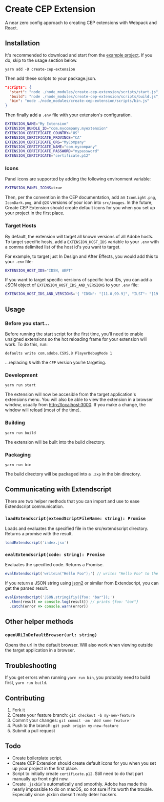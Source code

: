 # Create CEP Extension

A near zero config approach to creating CEP extensions with Webpack and React.

## Installation

It's recommended to download and start from the [example project](https://github.com/fusepilot/create-cep-extension-example). If you do, skip to the usage section below.

````yarn add -D create-cep-extension````

Then add these scripts to your package.json.

````json
"scripts": {
  "start": "node ./node_modules/create-cep-extension/scripts/start.js",
  "build": "node ./node_modules/create-cep-extension/scripts/build.js",
  "bin": "node ./node_modules/create-cep-extension/scripts/bin.js"
}
````

Then finally add a ````.env```` file with your extension's configuration.

````bash
EXTENSION_NAME="My Extension"
EXTENSION_BUNDLE_ID="com.mycompany.myextension"
EXTENSION_CERTIFICATE_COUNTRY="US"
EXTENSION_CERTIFICATE_PROVINCE="CA"
EXTENSION_CERTIFICATE_ORG="MyCompany"
EXTENSION_CERTIFICATE_NAME="com.mycompany"
EXTENSION_CERTIFICATE_PASSWORD="mypassword"
EXTENSION_CERTIFICATE="certificate.p12"
````

### Icons

Panel icons are supported by adding the following environment variable:

```bash
EXTENSION_PANEL_ICONS=true
```

Then, per the convention in the CEP documentation, add an `IconLight.png`, `IconDark.png`, and `@2X` versions of your icon into `src/images`. In the future, Create CEP Extension should create default icons for you when you set up your project in the first place.

### Target Hosts

By default, the extension will target all known versions of all Adobe hosts. To target specific hosts, add a `EXTENSION_HOST_IDS` variable to your `.env` with a comma delimited list of the host id's you want to target.

For example, to target just In Design and After Effects, you would add this to your `.env` file:

````bash
EXTENSION_HOST_IDS="IDSN, AEFT"
````

If you want to target specific versions of specific host IDs, you can add a JSON object of `EXTENSION_HOST_IDS_AND_VERSIONS` to your `.env` file:

```bash
EXTENSION_HOST_IDS_AND_VERSIONS='{ "IDSN": "[11.0,99.9]", "ILST": "[19.2.1,99.9]" }'
```

## Usage

### Before you start…

Before running the start script for the first time, you’ll need to enable unsigned extensions so the hot reloading frame for your extension will work. To do this, run:

```
defaults write com.adobe.CSXS.8 PlayerDebugMode 1
```

…replacing `8` with the `CEP` version you’re targeting.

### Development

````yarn run start````

The extension will now be accesible from the target application's extensions menu. You will also be able to view the extension in a browser window, usually from [http://localhost:3000](http://localhost:3000). If you make a change, the window will reload (most of the time).

### Building

````yarn run build````

The extension will be built into the build directory.

### Packaging

````yarn run bin````

The build directory will be packaged into a ````.zxp```` in the bin directory.



## Communicating with Extendscript

There are two helper methods that you can import and use to ease Extendscript communication.

### `loadExtendscript(extendScriptFileName: string): Promise`

Loads and evaluates the specified file in the src/extendscript directory. Returns a promise with the result.

````javascript
loadExtendscript('index.jsx')
````

### `evalExtendscript(code: string): Promise`

Evaluates the specified code. Returns a Promise.

````javascript
evalExtendscript('writeLn("Hello Foo");') // writes "Hello Foo" to the info panel
````

If you return a JSON string using [json2](https://github.com/douglascrockford/JSON-js) or similar from Extendscript, you can get the parsed result.

````javascript
evalExtendscript('JSON.stringifiy({foo: "bar"});')
  .then(result => console.log(result)) // prints {foo: "bar"}
  .catch(error => console.warn(error))
````

## Other helper methods

### `openURLInDefaultBrowser(url: string)`

Opens the url in the default browser. Will also work when viewing outside the target application in a browser.

## Troubleshooting

If you get errors when running ````yarn run bin````, you probably need to build first, ````yarn run build````.



## Contributing

1. Fork it
2. Create your feature branch: `git checkout -b my-new-feature`
3. Commit your changes: `git commit -am 'Add some feature'`
4. Push to the branch: `git push origin my-new-feature`
5. Submit a pull request



## Todo

* Create boilerplate script.
* Create CEP Extension should create default icons for you when you set up your project in the first place.
* Script to initially create ````certificate.p12````. Still need to do that part manually up front right now.
* Create ````.jsxbin````'s automatically and smoothly. Adobe has made this nearly impossible to do on macOS, so not sure if its worth the trouble. Especially since .jsxbin doesn't really deter hackers.
